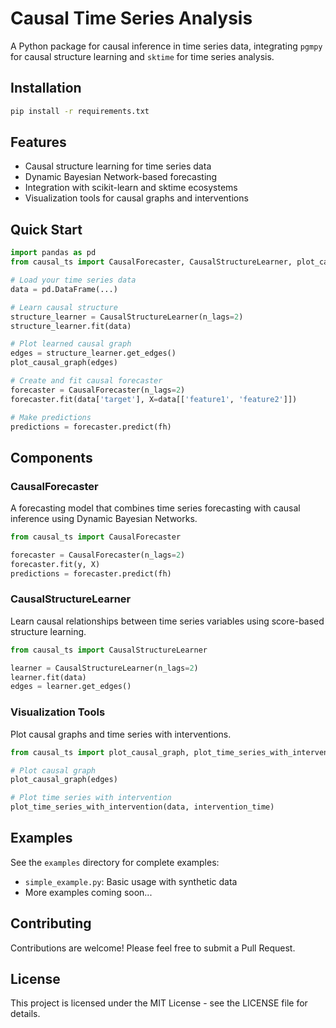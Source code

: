 # Causal Time Series Analysis

A Python package for causal inference in time series data, integrating `pgmpy` for causal structure learning and `sktime` for time series analysis.

## Installation

```bash
pip install -r requirements.txt
```

## Features

- Causal structure learning for time series data
- Dynamic Bayesian Network-based forecasting
- Integration with scikit-learn and sktime ecosystems
- Visualization tools for causal graphs and interventions

## Quick Start

```python
import pandas as pd
from causal_ts import CausalForecaster, CausalStructureLearner, plot_causal_graph

# Load your time series data
data = pd.DataFrame(...)

# Learn causal structure
structure_learner = CausalStructureLearner(n_lags=2)
structure_learner.fit(data)

# Plot learned causal graph
edges = structure_learner.get_edges()
plot_causal_graph(edges)

# Create and fit causal forecaster
forecaster = CausalForecaster(n_lags=2)
forecaster.fit(data['target'], X=data[['feature1', 'feature2']])

# Make predictions
predictions = forecaster.predict(fh)
```

## Components

### CausalForecaster

A forecasting model that combines time series forecasting with causal inference using Dynamic Bayesian Networks.

```python
from causal_ts import CausalForecaster

forecaster = CausalForecaster(n_lags=2)
forecaster.fit(y, X)
predictions = forecaster.predict(fh)
```

### CausalStructureLearner

Learn causal relationships between time series variables using score-based structure learning.

```python
from causal_ts import CausalStructureLearner

learner = CausalStructureLearner(n_lags=2)
learner.fit(data)
edges = learner.get_edges()
```

### Visualization Tools

Plot causal graphs and time series with interventions.

```python
from causal_ts import plot_causal_graph, plot_time_series_with_intervention

# Plot causal graph
plot_causal_graph(edges)

# Plot time series with intervention
plot_time_series_with_intervention(data, intervention_time)
```

## Examples

See the `examples` directory for complete examples:

- `simple_example.py`: Basic usage with synthetic data
- More examples coming soon...

## Contributing

Contributions are welcome! Please feel free to submit a Pull Request.

## License

This project is licensed under the MIT License - see the LICENSE file for details. 